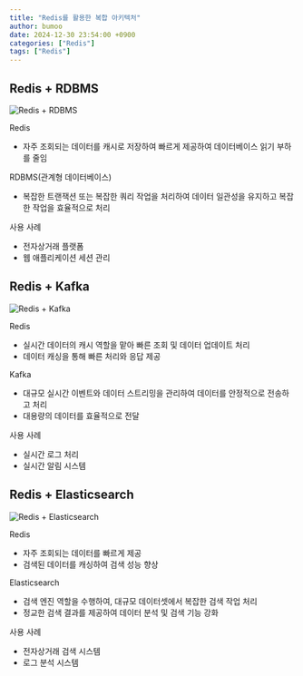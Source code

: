 ```yaml
---
title: "Redis를 활용한 복합 아키텍처"
author: bumoo
date: 2024-12-30 23:54:00 +0900
categories: ["Redis"]
tags: ["Redis"]
---
```


## Redis + RDBMS
![Redis + RDBMS](https://github.com/user-attachments/assets/85b4e002-a329-4480-9647-d9529e706eea)

Redis
- 자주 조회되는 데이터를 캐시로 저장하여 빠르게 제공하여 데이터베이스 읽기 부하를 줄임

RDBMS(관계형 데이터베이스)
- 복잡한 트랜잭션 또는 복잡한 쿼리 작업을 처리하여 데이터 일관성을 유지하고 복잡한 작업을 효율적으로 처리

사용 사례
- 전자상거래 플랫폼
- 웹 애플리케이션 세션 관리

## Redis + Kafka
![Redis + Kafka](https://github.com/user-attachments/assets/5c8ab673-66d0-4ed8-98da-0516ad321e33)

Redis
- 실시간 데이터의 캐시 역할을 맡아 빠른 조회 및 데이터 업데이트 처리
- 데이터 캐싱을 통해 빠른 처리와 응답 제공

Kafka
- 대규모 실시간 이벤트와 데이터 스트리밍을 관리하여 데이터를 안정적으로 전송하고 처리
- 대용량의 데이터를 효율적으로 전달

사용 사례
- 실시간 로그 처리
- 실시간 알림 시스템

## Redis + Elasticsearch
![Redis + Elasticsearch](https://github.com/user-attachments/assets/00cb7e2e-8ef9-4e88-8d69-9367657969b0)

Redis
- 자주 조회되는 데이터를 빠르게 제공
- 검색된 데이터를 캐싱하여 검색 성능 향상

Elasticsearch
- 검색 엔진 역할을 수행하여, 대규모 데이터셋에서 복잡한 검색 작업 처리
- 정교한 검색 결과를 제공하여 데이터 분석 및 검색 기능 강화

사용 사례
- 전자상거래 검색 시스템
- 로그 분석 시스템
